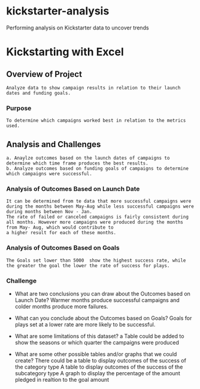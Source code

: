 # kickstarter-analysis
Performing analysis on Kickstarter data to uncover trends
# Kickstarting with Excel

## Overview of Project
    Analyze data to show campaign results in relation to their launch dates and funding goals. 
### Purpose
	To determine which campaigns worked best in relation to the metrics used.
## Analysis and Challenges
	a. Anaylze outcomes based on the launch dates of campaigns to determine which time frame produces the best results.
	b. Analyze outcomes based on funding goals of campaigns to determine which campaigns were successful.


### Analysis of Outcomes Based on Launch Date
	It can be determined from te data that more successful campaigns were during the months between May-Aug while less successful campaigns were during months between Nov - Jan.
	The rate of failed or canceled campaigns is fairly consistent during all months. However more campaigns were produced during the months from May- Aug, which would contribute to 
	a higher result for each of these months. 

### Analysis of Outcomes Based on Goals
	The Goals set lower than 5000  show the highest success rate, while the greater the goal the lower the rate of success for plays. 
### Challenge
- What are two conclusions you can draw about the Outcomes based on Launch Date?
	Warmer months produce successful campaigns and colder months produce more failures.

- What can you conclude about the Outcomes based on Goals?
	Goals for plays set at a lower rate are more likely to be successful.

- What are some limitations of this dataset?
	a Table could be added to show the seasons or which quarter the campaigns were produced

- What are some other possible tables and/or graphs that we could create?
	There could be a table to display outcomes of the success of the category type
	A table to display outcomes of the success of the subcategory type
	A graph to display  the percentage of the amount pledged in realtion to the goal amount
